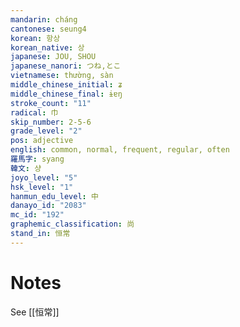 ```yaml
---
mandarin: cháng
cantonese: seung4
korean: 항상
korean_native: 상
japanese: JOU, SHOU
japanese_nanori: つね,とこ
vietnamese: thường, sàn
middle_chinese_initial: ʑ
middle_chinese_final: ɨɐŋ
stroke_count: "11"
radical: 巾
skip_number: 2-5-6
grade_level: "2"
pos: adjective
english: common, normal, frequent, regular, often
羅馬字: syang
韓文: 샹
joyo_level: "5"
hsk_level: "1"
hanmun_edu_level: 中
danayo_id: "2083"
mc_id: "192"
graphemic_classification: 尚
stand_in: 恒常
---
```

# Notes
See [[恒常]]
